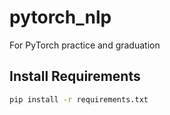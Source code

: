 # pytorch_nlp
For PyTorch practice and graduation

## Install Requirements
```bash
pip install -r requirements.txt
```